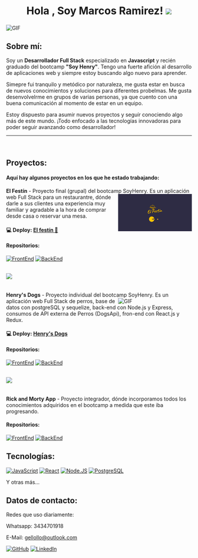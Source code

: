 <h1 align="center"><b>Hola , Soy Marcos Ramirez! </b><img src="https://media.giphy.com/media/hvRJCLFzcasrR4ia7z/giphy.gif" width="35"></h1>

<img align="center" alt="GIF" src="https://github.com/MarcosRamirezCarri/Readme/blob/main/imgs/marcos.png?raw=true" width="200" height="200" />

## Sobre mí:
Soy un **Desarrollador Full Stack** especializado en **Javascript** y recién graduado del bootcamp **"Soy Henry"**. Tengo una fuerte afición al desarrollo de aplicaciones web y siempre estoy buscando algo nuevo para aprender. 

Simepre fui tranquilo y metódico por naturaleza, me gusta estar en busca de nuevos conocimientos y soluciones para diferentes probelmas. Me gusta desenvolvelrme en grupos de varias personas, ya que cuento con una buena comunicación al momento de estar en un equipo.

Estoy dispuesto para asumir nuevos proyectos y seguír conociendo algo más de este mundo. 
¡Todo enfocado a las tecnologías innovadoras para poder seguir avanzando como desarrollador!
<br>

-----

<br>


## Proyectos:
#### Aquí hay algunos proyectos en los que he estado trabajando:

**El Festín** - Proyecto final (grupal) del bootcamp <img align="right" alt="GIF" src="https://github.com/tatoclemente/tatoclemente/blob/main/images/el-festin.png?raw=true" width="200" />SoyHenry. Es un aplicación web Full Stack para un restaurantre, dónde darle a sus clientes una experiencia muy familiar y agradable a la hora de comprar desde casa o reservar una mesa. 
   
####  💻 Deploy: [El festín 🍴](https://pf-front-end-grupo3.vercel.app/)

####   Repositorios:
 [![FrontEnd](https://img.shields.io/badge/FrontEnd-0A66C2?logo=GitHub&logoColor=white)](https://github.com/tatoclemente/PF-Front-End-Grupo3)
 [![BackEnd](https://img.shields.io/badge/BackEnd-181717?logo=GitHub&logoColor=white)](https://github.com/marcosgallardi/PF-Server)


<br>
<img src="https://user-images.githubusercontent.com/73097560/115834477-dbab4500-a447-11eb-908a-139a6edaec5c.gif"><br><br>

**Henry's Dogs** - Proyecto individual del bootcamp SoyHenry. <img align="right" alt="GIF" src="https://github.com/MarcosRamirezCarri/Readme/blob/main/imgs/perritos.png?raw=true" width="200" />Es un aplicación web Full Stack de perros, base de datos con postgreSQL y sequelize, back-end con Node.js y Express, consumos de API externa de Perros (DogsApi), fron-end con React.js y Redux. 


####  💻 Deploy: [Henry's Dogs](https://proyecto-individual-dogs-pi.vercel.app/)

####   Repositorios:
 [![FrontEnd](https://img.shields.io/badge/FrontEnd-0A66C2?logo=GitHub&logoColor=white)](https://github.com/MarcosRamirezCarri/ProyectoIndividualDOGS/tree/main/PI-Dogs-main/client)
 [![BackEnd](https://img.shields.io/badge/BackEnd-181717?logo=GitHub&logoColor=white)](https://github.com/MarcosRamirezCarri/ProyectoIndividualDOGS/tree/main/PI-Dogs-main/api)

<br>
<img src="https://user-images.githubusercontent.com/73097560/115834477-dbab4500-a447-11eb-908a-139a6edaec5c.gif"><br><br>

**Rick and Morty App** - Proyecto integrador, dónde incorporamos todos los conocimientos adquiridos en el bootcamp a medida que este iba progresando.


####   Repositorios: 
 [![FrontEnd](https://img.shields.io/badge/FrontEnd-0A66C2?logo=GitHub&logoColor=white)](https://github.com/MarcosRamirezCarri/RickAndMortyApp/tree/main/Client/rick_and_morty)
 [![BackEnd](https://img.shields.io/badge/BackEnd-181717?logo=GitHub&logoColor=white)](https://github.com/MarcosRamirezCarri/RickAndMortyApp/tree/main/Server)



## Tecnologías:

[![JavaScript](https://img.shields.io/badge/JavaScript-F7DF1E?style=for-the-badge&logo=javascript&logoColor=white&labelColor=101010)]()
[![React](https://img.shields.io/badge/-React.Js-61DAFB?logo=react&logoColor=white&style=for-the-badge&labelColor=101010)]()
[![Node.JS](https://img.shields.io/badge/Node.JS-339933?style=for-the-badge&logo=node.js&logoColor=white&labelColor=101010)]()
[![PostgreSQL](https://img.shields.io/badge/PostgreSQL-4169E1?style=for-the-badge&logo=postgresql&logoColor=white&labelColor=101010)]()

Y otras más...


## Datos de contacto:
Redes que uso diariamente:

Whatsapp: 3434701918

E-Mail: gellollo@outlook.com

[![GitHub](https://img.shields.io/badge/GitHub-181717?logo=GitHub&logoColor=white&labelColor=101010)](https://github.com/tatoclemente)
[![LinkedIn](https://img.shields.io/badge/LinkedIn-0A66C2?logo=LinkedIn&logoColor=white&labelColor=101010)](https://linkedin.com/in/tatoclemente/)


